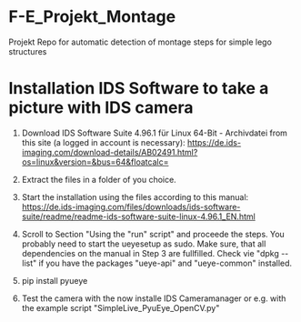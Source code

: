# F-E_Projekt_Montage
Projekt Repo for automatic detection of montage steps for simple lego structures


# Installation IDS Software to take a picture with IDS camera

1. Download IDS Software Suite 4.96.1 für Linux 64-Bit - Archivdatei from this site (a logged in account is necessary):
    https://de.ids-imaging.com/download-details/AB02491.html?os=linux&version=&bus=64&floatcalc=
    
2. Extract the files in a folder of you choice.
  
  
3. Start the installation using the files according to this manual:
  https://de.ids-imaging.com/files/downloads/ids-software-suite/readme/readme-ids-software-suite-linux-4.96.1_EN.html
  
  
4. Scroll to Section "Using the "run" script" and proceede the steps.
   You probably need to start the ueyesetup as sudo. Make sure, that all dependencies on the manual in Step 3 are fullfilled.
   Check vie "dpkg --list" if you have the packages "ueye-api" and "ueye-common" installed.
  
5. pip install pyueye

6. Test the camera with the now installe IDS Cameramanager or e.g. with the example script "SimpleLive_PyuEye_OpenCV.py"
